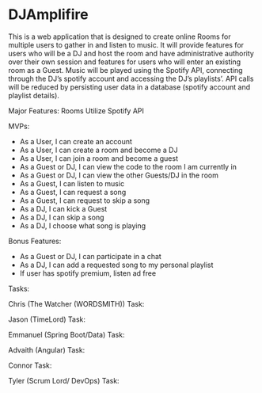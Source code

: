 # DJAmplifire


This is a web application that is designed to create online Rooms for multiple users to gather in and listen to music. It will provide features for users who will be a DJ and host the room and have administrative authority over their own session and features for users who will enter an existing room as a Guest. Music will be played using the Spotify API, connecting through the DJ’s spotify account and accessing the DJ’s playlists’. API calls will be reduced by persisting user data in a database (spotify account and playlist details).
 	
Major Features:
Rooms
Utilize Spotify API

MVPs:
 - As a User, I can create an account
 - As a User, I can create a room and become a DJ
 - As a User, I can join a room and become a guest
 - As a Guest or DJ, I can view the code to the room I am currently in
 - As a Guest or DJ, I can view the other Guests/DJ in the room
 - As a Guest, I can listen to music
 - As a Guest, I can request a song
 - As a Guest, I can request to skip a song
 - As a DJ, I can kick a Guest
 - As a DJ, I can skip a song
 - As a DJ, I choose what song is playing

Bonus Features:
 - As a Guest or DJ, I can participate in a chat
 - As a DJ, I can add a requested song to my personal playlist
 - If user has spotify premium, listen ad free


Tasks:

Chris (The Watcher (WORDSMITH)) Task:

Jason (TimeLord) Task:

Emmanuel (Spring Boot/Data) Task:

Advaith (Angular) Task:

Connor Task:

Tyler (Scrum Lord/ DevOps) Task:
